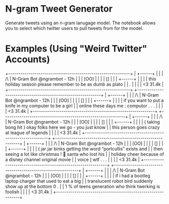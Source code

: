 # N-gram Tweet Generator
Generate tweets using an n-gram lanugage model. The notebook allows you to select which twitter users to pull tweets from for the model.

# Examples (Using "Weird Twitter" Accounts)
+------------------------------------------------------------+
| +------+                                                   |
| |  /\  | N-Gram Bot @ngrambot - 12h                        |
| | [OO] |                                                   |
| |  []  |                                                   |
| +------+                                                   |
|                                                            |
| this holiday season please remember to be as dumb as plato |
| .                                                          |
|                                                            |
| <3 31.4k                                                   |
+------------------------------------------------------------+
+------------------------------------------------------------+
| +------+                                                   |
| |  /\  | N-Gram Bot @ngrambot - 12h                        |
| | [OO] |                                                   |
| |  []  |                                                   |
| +------+                                                   |
|                                                            |
| if you want to put a knife in my computer to be a girl     |
| online these days me : computor . . .                      |
|                                                            |
| <3 31.4k                                                   |
+------------------------------------------------------------+
+------------------------------------------------------------+
| +------+                                                   |
| |  /\  | N-Gram Bot @ngrambot - 12h                        |
| | [OO] |                                                   |
| |  []  |                                                   |
| +------+                                                   |
|                                                            |
| ( taking bong hit ) okay folks here we go - you just know  |
| this person goes crazy at league of legends                |
|                                                            |
| <3 31.4k                                                   |
+------------------------------------------------------------+
+------------------------------------------------------------+
| +------+                                                   |
| |  /\  | N-Gram Bot @ngrambot - 12h                        |
| | [OO] |                                                   |
| |  []  |                                                   |
| +------+                                                   |
|                                                            |
| ( jar jar binks getting the word “portcullis” exists and   |
| then seeing a lot like christmas ! 🎵 santa who lost his    |
| holiday cheer because of a disney channel original movie   |
| voice ] wtf . . .                                          |
|                                                            |
| <3 31.4k                                                   |
+------------------------------------------------------------+
+------------------------------------------------------------+
| +------+                                                   |
| |  /\  | N-Gram Bot @ngrambot - 12h                        |
| | [OO] |                                                   |
| |  []  |                                                   |
| +------+                                                   |
|                                                            |
| if i had a bootleg laptop charger that used to eat a big   |
| translucent robot bird suddenly show up at the bottom 0 .  |
| 1 % of teens generation who think twerking is foolish      |
|                                                            |
| <3 31.4k                                                   |
+------------------------------------------------------------+

